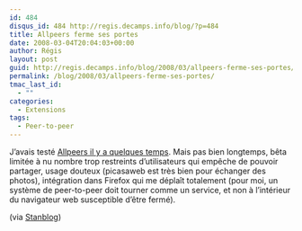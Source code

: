 ```yaml
---
id: 484
disqus_id: 484 http://regis.decamps.info/blog/?p=484
title: Allpeers ferme ses portes
date: 2008-03-04T20:04:03+00:00
author: Régis
layout: post
guid: http://regis.decamps.info/blog/2008/03/allpeers-ferme-ses-portes/
permalink: /blog/2008/03/allpeers-ferme-ses-portes/
tmac_last_id:
  - ""
categories:
  - Extensions
tags:
  - Peer-to-peer
---
```

J’avais testé [Allpeers il y a quelques temps](http://regis.decamps.info/blog/2006/04/le-peer-to-peer-facile/). Mais pas bien longtemps, bêta limitée à nu nombre trop restreints d’utilisateurs qui empêche de pouvoir partager, usage douteux (picasaweb est très bien pour échanger des photos), intégration dans Firefox qui me déplaît totalement (pour moi, un système de peer-to-peer doit tourner comme un service, et non à l’intérieur du navigateur web susceptible d’être fermé).

(via [Stanblog](http://standblog.org/blog/post/2008/03/03/En-vrac))
